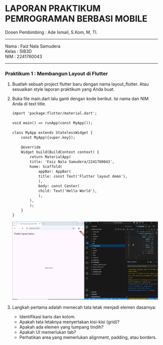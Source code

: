 <h1>LAPORAN PRAKTIKUM PEMROGRAMAN BERBASI MOBILE</h1>
Dosen Pembimbing : Ade Ismail, S.Kom, M, TI. <hr>
Nama : Faiz Nala Samudera<br>
Kelas : SIB3D<br>
NIM : 2241760043<br><hr>


<h3>Praktikum 1 : Membangun Layout di Flutter</h3>

1. Buatlah sebuah project flutter baru dengan nama layout_flutter. Atau sesuaikan style laporan praktikum yang Anda buat.
2. Buka file main.dart lalu ganti dengan kode berikut. Isi nama dan NIM Anda di text title.
    ```
    import 'package:flutter/material.dart';

    void main() => runApp(const MyApp());

    class MyApp extends StatelessWidget {
        const MyApp({super.key});

        @override
        Widget build(BuildContext context) {
            return MaterialApp(
            title: 'Faiz Nala Samudera/2241760043',
            home: Scaffold(
                appBar: AppBar(
                title: const Text('Flutter layout demo'),
                ),
                body: const Center(
                child: Text('Hello World'),
                ),
            ),
            );
        }
    }
    ```
    <img src='assets/1.1.png'>

3. Langkah pertama adalah memecah tata letak menjadi elemen dasarnya:
    - Identifikasi baris dan kolom.
    - Apakah tata letaknya menyertakan kisi-kisi (grid)?
    - Apakah ada elemen yang tumpang tindih?
    - Apakah UI memerlukan tab?
    - Perhatikan area yang memerlukan alignment, padding, atau borders.